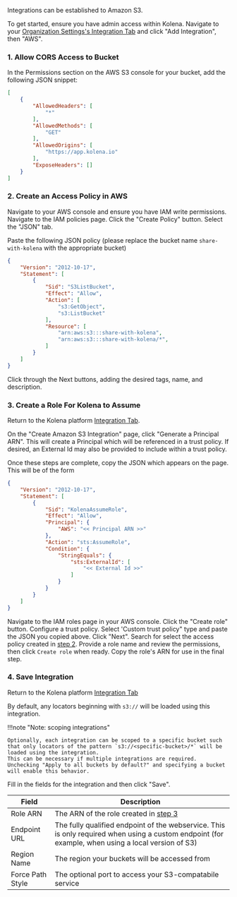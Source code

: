 Integrations can be established to Amazon S3.

To get started, ensure you have admin access within Kolena.
Navigate to your [Organization Settings's Integration Tab](https://app.kolena.io/redirect/organization?tab=integrations) and click "Add Integration", then "AWS".

### 1. Allow CORS Access to Bucket

In the Permissions section on the AWS S3 console for your bucket, add the following JSON snippet:

```json
[
    {
        "AllowedHeaders": [
            "*"
        ],
        "AllowedMethods": [
            "GET"
        ],
        "AllowedOrigins": [
            "https://app.kolena.io"
        ],
        "ExposeHeaders": []
    }
]
```

### 2. Create an Access Policy in AWS

Navigate to your AWS console and ensure you have IAM write permissions.
Navigate to the IAM policies page.
Click the "Create Policy" button.
Select the "JSON" tab.

Paste the following JSON policy (please replace the bucket name `share-with-kolena` with the appropriate bucket)

```json
{
    "Version": "2012-10-17",
    "Statement": [
        {
            "Sid": "S3ListBucket",
            "Effect": "Allow",
            "Action": [
                "s3:GetObject",
                "s3:ListBucket"
            ],
            "Resource": [
                "arn:aws:s3:::share-with-kolena",
                "arn:aws:s3:::share-with-kolena/*",
            ]
        }
    ]
}
```

Click through the Next buttons, adding the desired tags, name, and description.

### 3. Create a Role For Kolena to Assume

Return to the Kolena platform [Integration Tab](https://app.kolena.io/redirect/organization?tab=integrations).

On the "Create Amazon S3 Integration" page, click "Generate a Principal ARN".
This will create a Principal which will be referenced in a trust policy.
If desired, an External Id may also be provided to include within a trust policy.

Once these steps are complete, copy the JSON which appears on the page.
This will be of the form

```json
{
	"Version": "2012-10-17",
	"Statement": [
		{
			"Sid": "KolenaAssumeRole",
			"Effect": "Allow",
			"Principal": {
			    "AWS": "<< Principal ARN >>"
			},
			"Action": "sts:AssumeRole",
			"Condition": {
				"StringEquals": {
					"sts:ExternalId": [
						"<< External Id >>"
					]
				}
			}
		}
	]
}
```

Navigate to the IAM roles page in your AWS console.
Click the "Create role" button.
Configure a trust policy.
Select 'Custom trust policy" type and paste the JSON you copied above.
Click "Next".
Search for select the access policy created in [step 2](#2-create-an-access-policy-in-aws).
Provide a role name and review the permissions, then click `Create role` when ready.
Copy the role's ARN for use in the final step.


### 4. Save Integration

Return to the Kolena platform [Integration Tab](https://app.kolena.io/redirect/organization?tab=integrations)

By default, any locators beginning with `s3://` will be loaded using this integration.

!!!note "Note: scoping integrations"

    Optionally, each integration can be scoped to a specific bucket such that only locators of the pattern `s3://<specific-bucket>/*` will be loaded using the integration.
    This can be necessary if multiple integrations are required.
    Unchecking "Apply to all buckets by default?" and specifying a bucket will enable this behavior.

Fill in the fields for the integration and then click "Save".

| Field | Description |
|---|---|
| Role ARN | The ARN of the role created in [step 3](#2-create-a-role-for-kolena-to-assume) |
| Endpoint URL | The fully qualified endpoint of the webservice. This is only required when using a custom endpoint (for example, when using a local version of S3) |
| Region Name | The region your buckets will be accessed from |
| Force Path Style | The optional port to access your S3-compatabile service |
